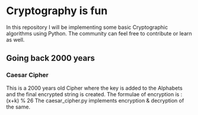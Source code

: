 # Cryptography is fun
In this repository I will be implementing some basic Cryptographic algorithms using Python.
The community can feel free to contribute or learn as well.

## Going back 2000 years
### Caesar Cipher
This is a 2000 years old Cipher where the key is added to the Alphabets and the final encrypted string is created.
The formulae of encryption is : (x+k) % 26
The caesar_cipher.py implements encryption & decryption of the same.
